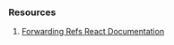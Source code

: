 ### Resources

1) [Forwarding Refs React Documentation](https://reactjs.org/docs/forwarding-refs.html)
